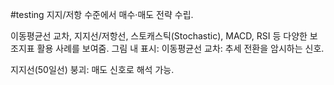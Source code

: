 #testing
지지/저항 수준에서 매수·매도 전략 수립.


이동평균선 교차, 지지선/저항선, 스토캐스틱(Stochastic), MACD, RSI 등 다양한 보조지표 활용 사례를 보여줌.
그림 내 표시:
이동평균선 교차: 추세 전환을 암시하는 신호.

지지선(50일선) 붕괴: 매도 신호로 해석 가능.
